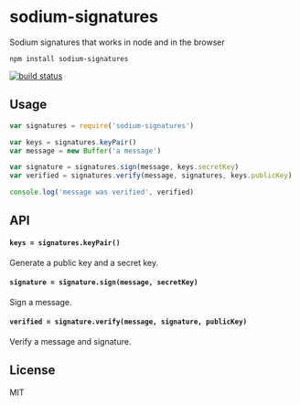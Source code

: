 # sodium-signatures

Sodium signatures that works in node and in the browser

```
npm install sodium-signatures
```

[![build status](http://img.shields.io/travis/mafintosh/sodium-signatures.svg?style=flat)](http://travis-ci.org/mafintosh/sodium-signatures)

## Usage

``` js
var signatures = require('sodium-signatures')

var keys = signatures.keyPair()
var message = new Buffer('a message')

var signature = signatures.sign(message, keys.secretKey)
var verified = signatures.verify(message, signatures, keys.publicKey)

console.log('message was verified', verified)
```

## API

#### `keys = signatures.keyPair()`

Generate a public key and a secret key.

#### `signature = signature.sign(message, secretKey)`

Sign a message.

#### `verified = signature.verify(message, signature, publicKey)`

Verify a message and signature.

## License

MIT
